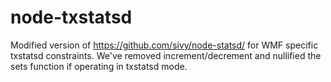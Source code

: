 # node-txstatsd

Modified version of https://github.com/sivy/node-statsd/ for WMF specific
txstatsd constraints. We've removed increment/decrement and nullified the sets
function if operating in txstatsd mode.


